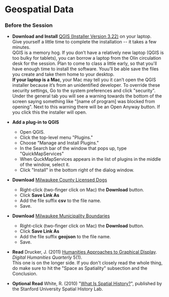 # Geospatial Data

### Before the Session

* **Download and Install** [QGIS (Installer Version 3.22)](https://qgis.org/en/site/forusers/download.html) on your laptop.  
Give yourself a little time to complete the installation -- it takes a few minutes.  
QGIS is a memory hog. If you don’t have a relatively new laptop (QGIS is too bulky for tablets), you can borrow a laptop from the Olin circulation desk for the session. Plan to come to class a little early, so that you'll have enough time to install the software. Youu’ll be able save the files you create and take them home to your desktop.  
**If your laptop is a Mac**, your Mac may tell you it can’t open the QGIS installer because it’s from an unidentified developer. To override these security settings, Go to the system preferences and click "security". Under the general tab you will see a warning towards the bottom of the screen saying something like "[name of program] was blocked from opening". Next to this warning there will be an Open Anyway button. If you click this the installer will open.  

* **Add a plug-in to QGIS**  
  - Open QGIS.
  - Click the top-level menu "Plugins."
  - Choose "Manage and Install Plugins."
  - In the Search bar of the window that pops up, type "QuickMapServices"
  - When QuckMapServices appears in the list of plugins in the middle of the window, select it.
  - Click "Install" in the bottom right of the dialog window.

* **Download** [Milwaukee County Licensed Dogs](https://github.com/cornell-colab/SGFDH-2021/blob/main/W4.%20Geospatial%20Data/2011_MilwaukeeCounty_Dog_Licenses_GEOCODED.csv)  
  - Right-click (two-finger click on Mac) the **Download** button.
  - Click **Save Link As**
  - Add the file suffix **csv** to the file name.
  - Save.  
  
* **Download** [Milwaukee Municipality Boundaries](https://github.com/cornell-colab/SGFDH-2022/blob/main/W4%20Geospatial%20Data%20and%20Mapping/Municipal_Boundaries.geojson)  
  - Right-click (two-finger click on Mac) the **Download** button.
  - Click **Save Link As**
  - Add the file suffix **geojson** to the file name.
  - Save.  
  
* **Read** Drucker, J. (2011) [Humanities Approaches to Graphical Display](http://www.digitalhumanities.org//dhq/vol/5/1/000091/000091.html). *Digital Humanities Quarterly* 5(1).  
This one is on the longer side. If you don't closely read the whole thing, do make sure to hit the "Space as Spatiality" subsection and the Conclusion.

* **Optional Read** White, R. (2010) "[What Is Spatial History?](https://web.stanford.edu/group/spatialhistory/media/images/publication/what%20is%20spatial%20history%20pub%20020110.pdf)", published by the Stanford University Spatial History Lab.  

